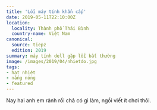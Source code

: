 ```yaml
---
title: 'Lỗi máy tính khẩn cấp'
date: 2019-05-11T22:10:00Z
location:
  locality: Thành phố Thái Bình
  country-name: Việt Nam
canonical:
  source: tiepz
  edition: 2019
summary: máy tính dell gặp lỗi bất thường
image: /images/2019/04/nhietdo.jpg
tags:
- hạt nhiệt
- nắng nóng
- featured
---
```


Nay hai anh em rảnh rổi chả có gì làm, ngồi viết ít chơi thôi.